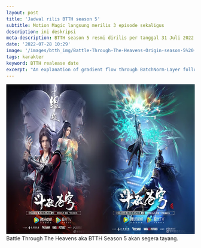 ```yaml
---
layout: post
title: 'Jadwal rilis BTTH season 5'
subtitle: Motion Magic langsung merilis 3 episode sekaligus
description: ini deskripsi
meta-description: BTTH season 5 resmi dirilis per tanggal 31 Juli 2022. Pihak Motion Magic langsung merilis 3 episode sekaligus
date: '2022-07-28 10:29'
image: '/images/btth_img/Battle-Through-The-Heavens-Origin-season-5%20(1).jpg'
tags: karakter
keyword: BTTH realease date
excerpt: "An explanation of gradient flow through BatchNorm-Layer following the circuit representation learned in Standfords class CS231n."
---
```


<img alt='btth' src="/images/btth_img/Battle-Through-The-Heavens-Origin-season-5%20(1).jpg" width="640" height="400"/>
Battle Through The Heavens aka BTTH Season 5 akan segera tayang.
